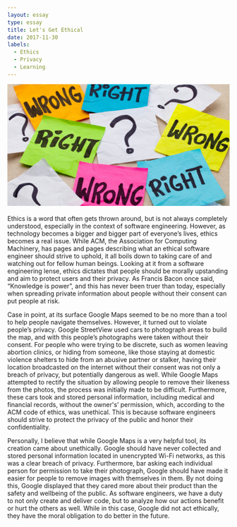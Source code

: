```yaml
---
layout: essay
type: essay
title: Let's Get Ethical
date: 2017-11-30
labels:
  - Ethics
  - Privacy
  - Learning
---
```


<center><img class="ui medium circular image" src="../images/ethics.jpg"></center>
<br>
Ethics is a word that often gets thrown around, but is not always completely understood, especially in the context of software engineering. However, as technology becomes a bigger and bigger part of everyone’s lives, ethics becomes a real issue. While ACM, the Association for Computing Machinery, has pages and pages describing what an ethical software engineer should strive to uphold, it all boils down to taking care of and watching out for fellow human beings. Looking at it from a software engineering lense, ethics dictates that people should be morally upstanding and aim to protect users and their privacy. As Francis Bacon once said, “Knowledge is power”, and this has never been truer than today, especially when spreading private information about people without their consent can put people at risk.

Case in point, at its surface Google Maps seemed to be no more than a tool to help people navigate themselves. However, it turned out to violate people’s privacy. Google StreetView used cars to photograph areas to build the map, and with this people’s photographs were taken without their consent. For people who were trying to be discrete, such as women leaving abortion clinics, or hiding from someone, like those staying at domestic violence shelters to hide from an abusive partner or stalker, having their location broadcasted on the internet without their consent was not only a breach of privacy, but potentially dangerous as well. While Google Maps attempted to rectify the situation by allowing people to remove their likeness from the photos, the process was initially made to be difficult. Furthermore, these cars took and stored personal information, including medical and financial records, without the owner's’ permission, which, according to the ACM code of ethics, was unethical. This is because software engineers should strive to protect the privacy of the public and honor their confidentiality. 

Personally, I believe that while Google Maps is a very helpful tool, its creation came about unethically. Google should have never collected and stored personal information located in unencrypted Wi-Fi networks, as this was a clear breach of privacy. Furthermore, bar asking each individual person for permission to take their photograph, Google should have made it easier for people to remove images with themselves in them. By not doing this, Google displayed that they cared more about their product than the safety and wellbeing of the public. As software engineers, we have a duty to not only create and deliver code, but to analyze how our actions benefit or hurt the others as well. While in this case, Google did not act ethically, they have the moral obligation to do better in the future.
